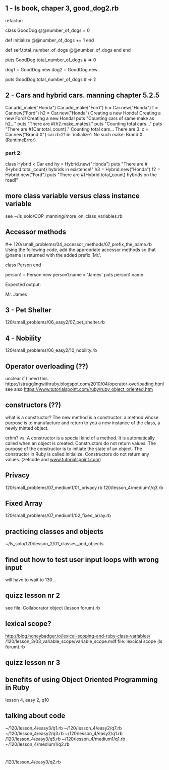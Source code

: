 ## 1 - ls book, chaper 3, good_dog2.rb
refactor:

class GoodDog
  @@number_of_dogs = 0

  def initialize
    @@number_of_dogs += 1
  end

  def self.total_number_of_dogs
    @@number_of_dogs
  end
end


puts GoodDog.total_number_of_dogs   # => 0

dog1 = GoodDog.new
dog2 = GoodDog.new

puts GoodDog.total_number_of_dogs   # => 2

## 2 - Cars and hybrid cars. manning chapter 5.2.5

Car.add_make("Honda")
Car.add_make("Ford")
h = Car.new("Honda")
f = Car.new("Ford")
h2 = Car.new("Honda")
Creating a new Honda!
Creating a new Ford!
Creating a new Honda!
puts "Counting cars of same make as h2..."
puts "There are #{h2.make_mates}."
puts "Counting total cars..."
puts "There are #{Car.total_count}."
Counting total cars...
There are 3.
x = Car.new("Brand X")
car.rb:21:in `initialize': No such make: Brand X. (RuntimeError)

### part 2:
class Hybrid < Car
end
hy = Hybrid.new("Honda")
puts "There are #{Hybrid.total_count} hybrids in existence!"
h3 = Hybrid.new("Honda")
f2 = Hybrid.new("Ford")
puts "There are #{Hybrid.total_count} hybrids on the road!"

## more class variable versus class instance variable
see ~/ls_solo/OOP_manning/more_on_class_variables.rb

## Accessor methods
#=> 120/small_problems/04_accessor_methods/07_prefix_the_name.rb
Using the following code, add the appropriate accessor methods so that @name
is returned with the added prefix 'Mr.'.

class Person
end

person1 = Person.new
person1.name = 'James'
puts person1.name

Expected output:

Mr. James

## 3 - Pet Shelter
120/small_problems/06_easy2/07_pet_shelter.rb

## 4 - Nobility
120/small_problems/06_easy2/10_nobility.rb

## Operator overloading (??)
unclear if I need this.
https://strugglingwithruby.blogspot.com/2010/04/operator-overloading.html
see also
https://www.tutorialspoint.com/ruby/ruby_object_oriented.htm

## constructors (??)
what is a constructor?
The new method is a constructor: a method whose purpose is to manufacture and return to you a new instance of the class, a newly minted object.

erhm? vs:
A constructor is a special kind of a method. It is automatically called when an object is created. Constructors do not return values. The purpose of the constructor is to initiate the state of an object. The constructor in Ruby is called initialize. Constructors do not return any values.
(zetcode and www.tutorialspoint.com)

## Privacy
120/small_problems/07_medium1/01_privacy.rb
120/lesson_4/medium1/q3.rb

## Fixed Array
120/small_problems/07_medium1/02_fixed_array.rb

## practicing classes and objects
~/ls_solo/120/lesson_2/01_classes_and_objects

## find out how to test user input loops with wrong input
will have to wait to 130...

## quizz lesson nr 2
see file: Collaborator object (lesson forum).rb

## lexical scope?
http://blog.honeybadger.io/lexical-scoping-and-ruby-class-variables/
/120/lesson_3/03_variable_scope/variable_scope.mdf
file: lexcical scope (ls forum).rb

## quizz lesson nr 3

## benefits of using Object Oriented Programming in Ruby
lesson 4, easy 2, q10

## talking about code
~/120/lesson_4/easy3/q1.rb
~/120/lesson_4/easy2/q7.rb
~/120/lesson_4/easy2/q3.rb
~/120/lesson_4/easy2/q1.rb
/120/lesson_4/easy3/q5.rb
~/120/lesson_4/medium1/q1.rb
~/120/lesson_4/medium1/q2.rb

#
/120/lesson_4/easy3/q2.rb